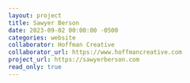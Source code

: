 ```yaml
---
layout: project
title: Sawyer Berson
date: 2023-09-02 00:00:00 -0500
categories: website
collaborator: Hoffman Creative
collaborator_url: https://www.hoffmancreative.com
project_url: https://sawyerberson.com
read_only: true
---
```

